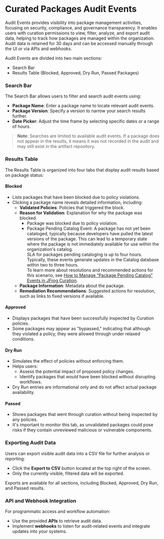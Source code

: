 # Curated Packages Audit Events

Audit Events provides visibility into package management activities, focusing on security, compliance, and governance transparency. It enables users with curation permissions to view, filter, analyze, and export audit data, helping to track how packages are managed within the organization. Audit data is retained for 30 days and can be accessed manually through the UI or via APIs and webhooks.

Audit Events are divided into two main sections:

* Search Bar
* Results Table (Blocked, Approved, Dry Run, Passed Packages)

### Search Bar

The Search Bar allows users to filter and search audit events using:

* **Package Name**: Enter a package name to locate relevant audit events.
* **Package Version**: Specify a version to narrow your search results further.
* **Date Picker**: Adjust the time frame by selecting specific dates or a range of hours.

> **Note**: Searches are limited to available audit events. If a package does not appear in the results, it means it was not recorded in the audit and may still exist in the artifact repository.

### Results Table

The Results Table is organized into four tabs that display audit results based on package status:

#### Blocked

* Lists packages that have been blocked due to policy violations.
* Clicking a package name reveals detailed information, including:
  * **Validated Policies**: Policies that triggered the block.
  * **Reason for Validation**: Explanation for why the package was blocked.&#x20;
    * Package was blocked due to policy violation.&#x20;
    * Package Pending Catalog Event: A package has not yet been cataloged, typically because developers have pulled the latest versions of the package. This can lead to a temporary state where the package is not immediately available for use within the organization's catalog. \
      SLA for packages pending cataloging is up to four hours. Typically, these events generate updates in the Catalog database within two to three hours. \
      To learn more about resolutions and recommended actions for this scenario, see [How to Manage “Package Pending Catalog” Events in JFrog Curation](../how-tos/how-to-manage-package-pending-catalog-events-in-jfrog-curation.md).
  * **Package Information**: Metadata about the package.
  * **Remediation Recommendations**: Suggested actions for resolution, such as links to fixed versions if available.

#### Approved

* Displays packages that have been successfully inspected by Curation policies.
* Some packages may appear as "bypassed," indicating that although they violated a policy, they were allowed through under relaxed conditions.

#### Dry Run

* Simulates the effect of policies without enforcing them.
* Helps users:
  * Assess the potential impact of proposed policy changes.
  * Identify packages that _would_ have been blocked without disrupting workflows.
* Dry Run entries are informational only and do not affect actual package availability.

#### Passed

* Shows packages that went through curation without being inspected by any policies.
* It's important to monitor this tab, as unvalidated packages could pose risks if they contain unreviewed malicious or vulnerable components.

### Exporting Audit Data

Users can export visible audit data into a CSV file for further analysis or reporting:

* Click the **Export to CSV** button located at the top right of the screen.
* Only the currently visible, filtered data will be exported.

Exports are available for all sections, including Blocked, Approved, Dry Run, and Passed results.

### API and Webhook Integration

For programmatic access and workflow automation:

* Use the provided **APIs** to retrieve audit data.
* Implement **webhooks** to listen for audit-related events and integrate updates into your systems.
